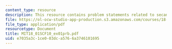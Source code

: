 ```yaml
---
content_type: resource
description: This resource contains problem statements related to secants and tangents.
file: https://ol-ocw-studio-app-production.s3.amazonaws.com/courses/18-01sc-single-variable-calculus-fall-2010/e7035a3c1ce003dca5766a3746101695_MIT18_01SCF10_ex01prb.pdf
file_type: application/pdf
resourcetype: Document
title: MIT18_01SCF10_ex01prb.pdf
uid: e7035a3c-1ce0-03dc-a576-6a3746101695
---
```

